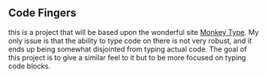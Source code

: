 ## Code Fingers
this is a project that will be based upon the wonderful site [Monkey Type](https://monkeytype.com/). My only issue is that the ability to type code on there is not very robust, and it ends up being somewhat disjointed from typing actual code. The goal of this project is to give a similar feel to it but to be more focused on typing code blocks.